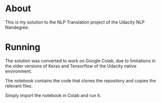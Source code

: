 # About

This is my solution to the NLP Translation project of the Udacity NLP Nandegree. 

# Running

The solution was converted to work on Google Colab, due to limitations in the older versions of Keras and Tensorflow of the Udacity native environment. 

The notebook contains the code that clones the repository and copies the relevant files. 

Simply import the notebook in Colab and run it. 

